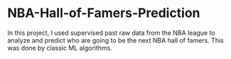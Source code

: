 # NBA-Hall-of-Famers-Prediction
In this project, I used supervised past raw data from the NBA league to analyze and predict who are going to be the next NBA hall of famers.
This was done by classic ML algorithms.
